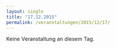 ```yaml
---
layout: single
title: "17.12.2015"
permalink: /veranstaltungen/2015/12/17/
---
```


Keine Veranstaltung an diesem Tag.
